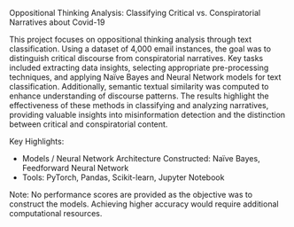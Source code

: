 Oppositional Thinking Analysis: Classifying Critical vs. Conspiratorial Narratives about Covid-19

This project focuses on oppositional thinking analysis through text classification. Using a dataset of 4,000 email instances, the goal was to distinguish critical discourse from conspiratorial narratives. Key tasks included extracting data insights, selecting appropriate pre-processing techniques, and applying Naïve Bayes and Neural Network models for text classification. Additionally, semantic textual similarity was computed to enhance understanding of discourse patterns. The results highlight the effectiveness of these methods in classifying and analyzing narratives, providing valuable insights into misinformation detection and the distinction between critical and conspiratorial content.

Key Highlights:

- Models / Neural Network Architecture Constructed: Naïve Bayes, Feedforward Neural Network
- Tools: PyTorch, Pandas, Scikit-learn, Jupyter Notebook

Note: No performance scores are provided as the objective was to construct the models. Achieving higher accuracy would require additional computational resources.
